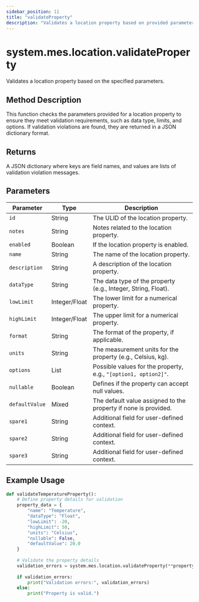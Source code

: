 ```yaml
---
sidebar_position: 11
title: "validateProperty"
description: "Validates a location property based on provided parameters."
---
```


# system.mes.location.validateProperty

Validates a location property based on the specified parameters.

## Method Description

This function checks the parameters provided for a location property to ensure they meet validation requirements, such
as data type, limits, and options. If validation violations are found, they are returned in a JSON dictionary format.

## Returns

A JSON dictionary where keys are field names, and values are lists of validation violation messages.

## Parameters

| Parameter      | Type          | Description                                                     |
|----------------|---------------|-----------------------------------------------------------------|
| `id`           | String        | The ULID of the location property.                              |
| `notes`        | String        | Notes related to the location property.                         |
| `enabled`      | Boolean       | If the location property is enabled.                            |
| `name`         | String        | The name of the location property.                              |
| `description`  | String        | A description of the location property.                         |
| `dataType`     | String        | The data type of the property (e.g., Integer, String, Float).   |
| `lowLimit`     | Integer/Float | The lower limit for a numerical property.                       |
| `highLimit`    | Integer/Float | The upper limit for a numerical property.                       |
| `format`       | String        | The format of the property, if applicable.                      |
| `units`        | String        | The measurement units for the property (e.g., Celsius, kg).     |
| `options`      | List          | Possible values for the property, e.g., `"[option1, option2]"`. |
| `nullable`     | Boolean       | Defines if the property can accept null values.                 |
| `defaultValue` | Mixed         | The default value assigned to the property if none is provided. |
| `spare1`       | String        | Additional field for user-defined context.                      |
| `spare2`       | String        | Additional field for user-defined context.                      |
| `spare3`       | String        | Additional field for user-defined context.                      |

## Example Usage

```python
def validateTemperatureProperty():
    # Define property details for validation
    property_data = {
        "name": "Temperature",
        "dataType": "Float",
        "lowLimit": -20,
        "highLimit": 50,
        "units": "Celsius",
        "nullable": False,
        "defaultValue": 20.0
    }
    
    # Validate the property details
    validation_errors = system.mes.location.validateProperty(**property_data)
    
    if validation_errors:
        print("Validation errors:", validation_errors)
    else:
        print("Property is valid.")
